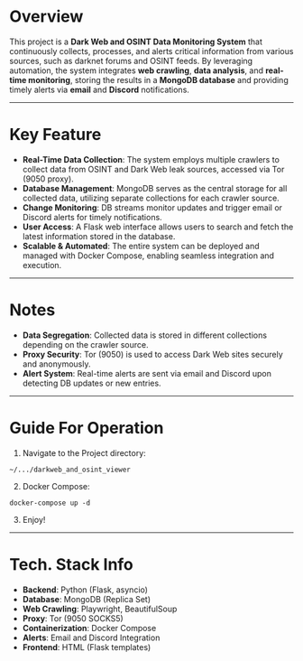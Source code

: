 # Overview

This project is a **Dark Web and OSINT Data Monitoring System** that continuously collects, processes, and alerts critical information from various sources, such as darknet forums and OSINT feeds. By leveraging automation, the system integrates **web crawling**, **data analysis**, and **real-time monitoring**, storing the results in a **MongoDB database** and providing timely alerts via **email** and **Discord** notifications.

---

# Key Feature

- **Real-Time Data Collection**: The system employs multiple crawlers to collect data from OSINT and Dark Web leak sources, accessed via Tor (9050 proxy).
- **Database Management**: MongoDB serves as the central storage for all collected data, utilizing separate collections for each crawler source.
- **Change Monitoring**: DB streams monitor updates and trigger email or Discord alerts for timely notifications.
- **User Access**: A Flask web interface allows users to search and fetch the latest information stored in the database.
- **Scalable & Automated**: The entire system can be deployed and managed with Docker Compose, enabling seamless integration and execution.

---

# Notes

- **Data Segregation**: Collected data is stored in different collections depending on the crawler source.
- **Proxy Security**: Tor (9050) is used to access Dark Web sites securely and anonymously.
- **Alert System**: Real-time alerts are sent via email and Discord upon detecting DB updates or new entries.

---

# Guide For Operation

1. Navigate to the Project directory:

```
~/.../darkweb_and_osint_viewer
```

2. Docker Compose:

```
docker-compose up -d
```

3. Enjoy!

---

# Tech. Stack Info

- **Backend**: Python (Flask, asyncio)
- **Database**: MongoDB (Replica Set)
- **Web Crawling**: Playwright, BeautifulSoup
- **Proxy**: Tor (9050 SOCKS5)
- **Containerization**: Docker Compose
- **Alerts**: Email and Discord Integration
- **Frontend**: HTML (Flask templates)